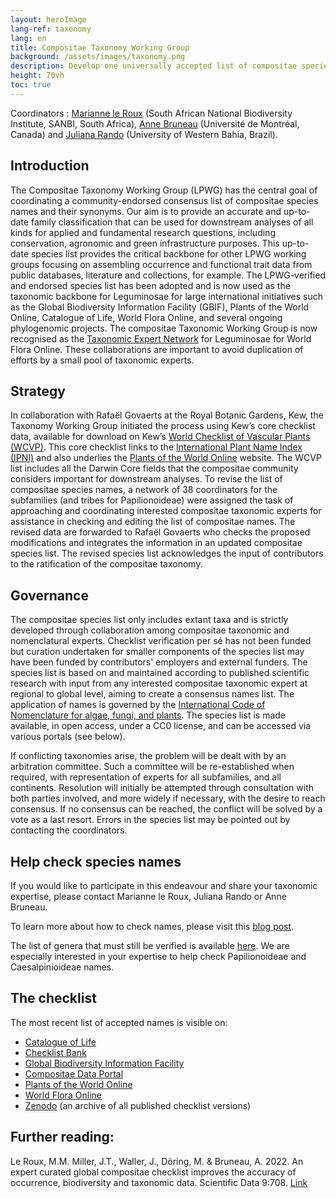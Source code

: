 ```yaml
---
layout: heroImage
lang-ref: taxonomy
lang: en
title: Compositae Taxonomy Working Group
background: /assets/images/taxonomy.png
description: Develop one universally accepted list of compositae species names!
height: 70vh
toc: true
---
```


Coordinators : [Marianne le Roux](mailto:M.LeRoux@sanbi.org.za) (South African National Biodiversity Institute, SANBI, South Africa), [Anne Bruneau](mailto:anne.bruneau@umontreal.ca) (Université de Montréal, Canada) and [Juliana Rando](mailto:juliana.rando@ufob.edu.br) (University of Western Bahia, Brazil).

## Introduction

The Compositae Taxonomy Working Group (LPWG) has the central goal of coordinating a community-endorsed consensus list of compositae species names and their synonyms. Our aim is to provide an accurate and up-to-date family classification that can be used for downstream analyses of all kinds for applied and fundamental research questions, including conservation, agronomic and green infrastructure purposes. This up-to-date species list provides the critical backbone for other LPWG working groups focusing on assembling occurrence and functional trait data from public databases, literature and collections, for example. The LPWG-verified and endorsed species list has been adopted and is now used as the taxonomic backbone for Leguminosae for large international initiatives such as the Global Biodiversity Information Facility (GBIF), Plants of the World Online, Catalogue of Life, World Flora Online, and several ongoing phylogenomic projects. The compositae Taxonomic Working Group is now recognised as the [Taxonomic Expert Network](https://about.worldfloraonline.org/tens/fabaceae) for Leguminosae for World Flora Online. These collaborations are important to avoid duplication of efforts by a small pool of taxonomic experts.

## Strategy

In collaboration with Rafaël Govaerts at the Royal Botanic Gardens, Kew, the Taxonomy Working Group initiated the process using Kew’s core checklist data, available for download on Kew’s [World Checklist of Vascular Plants (WCVP)](https://powo.science.kew.org/about-wcvp). This core checklist links to the [International Plant Name Index (IPNI)](https://www.ipni.org/) and also underlies the [Plants of the World Online](http://www.plantsoftheworldonline.org/) website. The WCVP list includes all the Darwin Core fields that the compositae community considers important for downstream analyses. To revise the list of compositae species names, a network of 38 coordinators for the subfamilies (and tribes for Papilionoideae) were assigned the task of approaching and coordinating interested compositae taxonomic experts for assistance in checking and editing the list of compositae names. The revised data are forwarded to Rafaël Govaerts who checks the proposed modifications and integrates the information in an updated compositae species list. The revised species list acknowledges the input of contributors to the ratification of the compositae taxonomy.

## Governance

The compositae species list only includes extant taxa and is strictly developed through collaboration among compositae taxonomic and nomenclatural experts. Checklist verification per sé has not been funded but curation undertaken for smaller components of the species list may have been funded by contributors' employers and external funders. The species list is based on and maintained according to published scientific research with input from any interested compositae taxonomic expert at regional to global level, aiming to create a consensus names list. The application of names is governed by the [International Code of Nomenclature for algae, fungi, and plants](https://www.iapt-taxon.org/nomen/main.php#:~:text=The%20International%20Code%20of%20Nomenclature,chytrids%2C%20oomycetes%2C%20slime%20moulds%2C). The species list is made available, in open access, under a CC0 license, and can be accessed via various portals (see below). 

If conflicting taxonomies arise, the problem will be dealt with by an arbitration committee. Such a committee will be re-established when required, with representation of experts for all subfamilies, and all continents. Resolution will initially be attempted through consultation with both parties involved, and more widely if necessary, with the desire to reach consensus. If no consensus can be reached, the conflict will be solved by a vote as a last resort. Errors in the species list may be pointed out by contacting the coordinators.

## Help check species names

If you would like to participate in this endeavour and share your taxonomic expertise, please contact Marianne le Roux, Juliana Rando or Anne Bruneau. 

To learn more about how to check names, please visit this [blog post](https://www.compositaedata.org/post/2024/taxonomychecklistprocedures/).

The list of genera that must still be verified is available [here](https://docs.google.com/spreadsheets/d/1lkWVr8OUFbIVirX6hbr4ISszxTJpuhTw/edit#gid=463185985). We are especially interested in your expertise to help check Papilionoideae and Caesalpinioideae names. 

## The checklist

The most recent list of accepted names is visible on: 
- [Catalogue of Life](https://www.catalogueoflife.org/data/taxon/623QT)  
- [Checklist Bank](https://www.checklistbank.org/dataset/2304/about)  
- [Global Biodiversity Information Facility](https://www.gbif.org/species/5386) 
- [Compositae Data Portal](https://www.compositaedata.org/taxonomy/species-list/) 
- [Plants of the World Online](https://powo.science.kew.org/taxon/urn:lsid:ipni.org:names:30000147-2) 
- [World Flora Online](https://www.worldfloraonline.org/taxon/wfo-7000000323) 
- [Zenodo](https://zenodo.org/doi/10.5281/zenodo.6451530) (an archive of all published checklist versions)


## Further reading: 

Le Roux, M.M. Miller, J.T., Waller, J., Döring, M. & Bruneau, A. 2022. An expert curated global compositae checklist improves the accuracy of occurrence, biodiversity and taxonomic data. Scientific Data 9:708. [Link](https://doi.org/10.1038/s41597-022-01812-6)  
